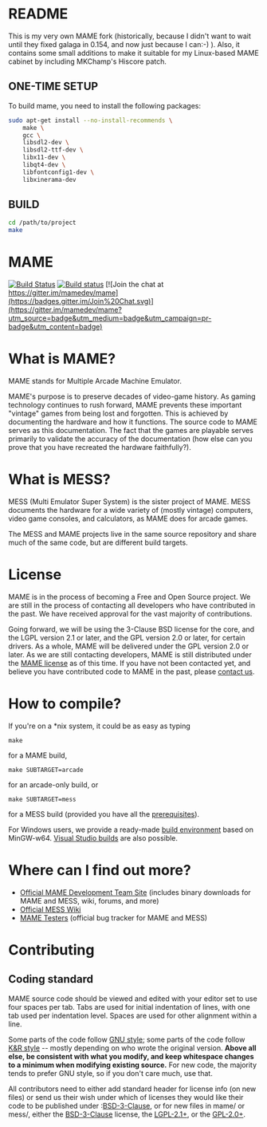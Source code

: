 README
======

This is my very own MAME fork (historically, because I didn't want to wait until they fixed 
galaga in 0.154, and now just because I can:-) ). Also, it contains some small additions to 
make it suitable for my Linux-based MAME cabinet by including MKChamp's Hiscore patch.

ONE-TIME SETUP
--------------
To build mame, you need to install the following packages:

```bash
sudo apt-get install --no-install-recommends \
    make \
    gcc \
    libsdl2-dev \
    libsdl2-ttf-dev \
    libx11-dev \
    libqt4-dev \
    libfontconfig1-dev \
    libxinerama-dev
```

BUILD
-----
```bash
cd /path/to/project
make
```

# **MAME** #

[![Build Status](https://travis-ci.org/mamedev/mame.svg)](https://travis-ci.org/mamedev/mame) [![Build status](https://ci.appveyor.com/api/projects/status/te0qy56b72tp5kmo?svg=true)](https://ci.appveyor.com/project/startaq/mame) [![Join the chat at https://gitter.im/mamedev/mame](https://badges.gitter.im/Join%20Chat.svg)](https://gitter.im/mamedev/mame?utm_source=badge&utm_medium=badge&utm_campaign=pr-badge&utm_content=badge)

What is MAME?
=============

MAME stands for Multiple Arcade Machine Emulator.

MAME's purpose is to preserve decades of video-game history. As gaming technology continues to rush forward, MAME prevents these important "vintage" games from being lost and forgotten. This is achieved by documenting the hardware and how it functions. The source code to MAME serves as this documentation. The fact that the games are playable serves primarily to validate the accuracy of the documentation (how else can you prove that you have recreated the hardware faithfully?).


What is MESS?
=============

MESS (Multi Emulator Super System) is the sister project of MAME. MESS documents the hardware for a wide variety of (mostly vintage) computers, video game consoles, and calculators, as MAME does for arcade games.

The MESS and MAME projects live in the same source repository and share much of the same code, but are different build targets.


License
=======

MAME is in the process of becoming a Free and Open Source project. We are still in the process of contacting all developers who have contributed in the past. We have received approval for the vast majority of contributions.

Going forward, we will be using the 3-Clause BSD license for the core, and the LGPL version 2.1 or later, and the GPL version 2.0 or later, for certain drivers. As a whole, MAME will be delivered under the GPL version 2.0 or later.
As we are still contacting developers, MAME is still distributed under the [MAME license](docs/mamelicense.txt) as of this time. If you have not been contacted yet, and believe you have contributed code to MAME in the past, please [contact us](mailto:mamedev@mamedev.org).

How to compile?
=============

If you're on a *nix system, it could be as easy as typing

```
make
```

for a MAME build,

```
make SUBTARGET=arcade
```

for an arcade-only build, or

```
make SUBTARGET=mess
```

for a MESS build (provided you have all the [prerequisites](http://forums.bannister.org/ubbthreads.php?ubb=showflat&Number=35138)).

For Windows users, we provide a ready-made [build environment](http://mamedev.org/tools/) based on MinGW-w64. [Visual Studio builds](http://wiki.mamedev.org/index.php?title=Building_MAME_using_Microsoft_Visual_Studio_compilers) are also possible.




Where can I find out more?
=============

* [Official MAME Development Team Site](http://mamedev.org/) (includes binary downloads for MAME and MESS, wiki, forums, and more)
* [Official MESS Wiki](http://www.mess.org/)
* [MAME Testers](http://mametesters.org/) (official bug tracker for MAME and MESS)


Contributing
=============

## Coding standard

MAME source code should be viewed and edited with your editor set to use four spaces per tab. Tabs are used for initial indentation of lines, with one tab used per indentation level. Spaces are used for other alignment within a line.

Some parts of the code follow [GNU style](http://www.gnu.org/prep/standards/html_node/Formatting.html); some parts of the code follow [K&R style](https://en.wikipedia.org/wiki/Indent_style#K.26R_style) -- mostly depending on who wrote the original version. **Above all else, be consistent with what you modify, and keep whitespace changes to a minimum when modifying existing source.** For new code, the majority tends to prefer GNU style, so if you don't care much, use that.

All contributors need to either add standard header for license info (on new files) or send us their wish under which of licenses they would like their code to be published under :[BSD-3-Clause](http://spdx.org/licenses/BSD-3-Clause), or for new files in mame/ or mess/, either the [BSD-3-Clause](http://spdx.org/licenses/BSD-3-Clause) license, the [LGPL-2.1+](http://spdx.org/licenses/LGPL-2.1+), or the [GPL-2.0+](http://spdx.org/licenses/GPL-2.0+).

